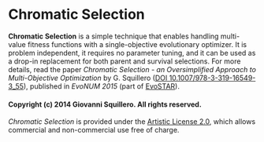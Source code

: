 Chromatic Selection
===================

**Chromatic Selection** is a simple technique that enables handling multi-value fitness functions with a single-objective evolutionary optimizer. It is problem independent, it requires no parameter tuning, and it can be used as a drop-in replacement for both parent and survival selections. For more details, read the paper *Chromatic Selection - an Oversimplified Approach to Multi-Objective Optimization* by G. Squillero ([DOI 10.1007/978-3-319-16549-3_55](https://dx.doi.org/10.1007/978-3-319-16549-3_55)), published in *EvoNUM 2015* (part of [EvoSTAR](http://www.evostar.org/2015/)).

#### Copyright (c) 2014 Giovanni Squillero. All rights reserved.

*Chromatic Selection* is provided under the [Artistic License 2.0](http://opensource.org/licenses/Artistic-2.0), which allows commercial and non-commercial use free of charge.
